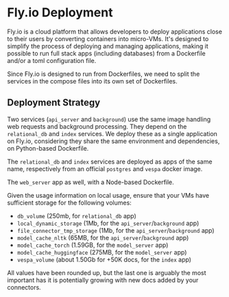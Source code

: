 # Fly.io Deployment

Fly.io is a cloud platform that allows developers to deploy applications close to their users by converting containers into micro-VMs. It's designed to simplify the process of deploying and managing applications, making it possible to run full stack apps (including databases) from a Dockerfile and/or a toml configuration file.

Since Fly.io is designed to run from Dockerfiles, we need to split the services in the compose files into its own set of Dockerfiles.

## Deployment Strategy

Two services (`api_server` and `background`) use the same image handling web requests and background processing. They depend on the `relational_db` and `index` services. We deploy these as a single application on Fly.io, considering they share the same environment and dependencies, on Python-based Dockerfile.

The `relational_db` and `index` services are deployed as apps of the same name, respectively from an official `postgres` and `vespa` docker image.

The `web_server` app as well, with a Node-based Dockerfile.

Given the usage information on local usage, ensure that your VMs have sufficient storage for the following volumes:

- `db_volume` (250mb, for `relational_db` app)
- `local_dynamic_storage` (1Mb, for the `api_server`/`background` app)
- `file_connector_tmp_storage` (1Mb, for the `api_server`/`background` app)
- `model_cache_nltk` (65MB, for the `api_server`/`background` app)
- `model_cache_torch` (1.59GB, for the `model_server` app)
- `model_cache_huggingface` (275MB, for the `model_server` app)
- `vespa_volume` (about 1.50Gb for +50K docs, for the `index` app)

All values have been rounded up, but the last one is arguably the most important has it is potentially growing with new docs added by your connectors.
